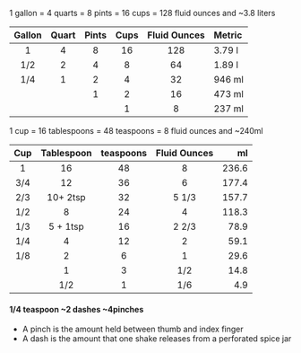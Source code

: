 1 gallon = 4 quarts = 8 pints = 16 cups = 128 fluid ounces and ~3.8 liters

| Gallon | Quart | Pints | Cups | Fluid Ounces | Metric |
|:------:|:-----:|:-----:|:----:|:------------:|:------ |
|   1    |   4   |   8   |  16  |     128      | 3.79 l |
|  1/2   |   2   |   4   |  8   |      64      | 1.89 l |
|  1/4   |   1   |   2   |  4   |      32      | 946 ml |
|        |       |   1   |  2   |      16      | 473 ml |
|        |       |       |  1   |      8       | 237 ml |

1 cup = 16 tablespoons = 48 teaspoons = 8 fluid ounces and ~240ml

| Cup | Tablespoon | teaspoons | Fluid Ounces |    ml |
|:---:|:----------:|:---------:|:------------:| -----:|
|  1  |     16     |    48     |      8       | 236.6 |
| 3/4 |     12     |    36     |      6       | 177.4 |
| 2/3 |  10+ 2tsp  |    32     |    5 1/3     | 157.7 |
| 1/2 |     8      |    24     |      4       | 118.3 |
| 1/3 |  5 + 1tsp  |    16     |    2 2/3     |  78.9 |
| 1/4 |     4      |    12     |      2       |  59.1 |
| 1/8 |     2      |     6     |      1       |  29.6 |
|     |     1      |     3     |     1/2      |  14.8 |
|     |    1/2     |     1     |     1/6      |   4.9 |

#### 1/4 teaspoon ~2 dashes ~4pinches
- A pinch is the amount held between thumb and index finger
- A dash is the amount that one shake releases from a perforated spice jar